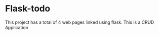 # Flask-todo
This project has a total of 4 web pages linked using flask.
This is a CRUD Application
